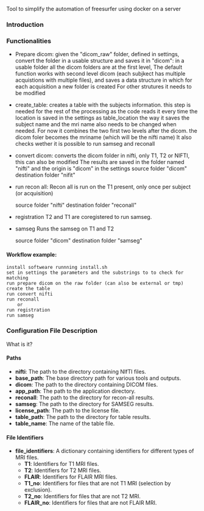 
Tool to simplify the automation of freesurfer using docker on a server
### Introduction


### Functionalities

- Prepare dicom: given the "dicom_raw" folder, defined in settings, convert the folder in a usable structure and saves it in "dicom": 
    in a usable folder all the dicom folders are at the first level, 
    The default function works with second level dicom (each subjkect has multiple acquistions with multiple files), and saves a data structure in which 
    for each acquisition a new folder is created
    For other strutures it needs to be modified

- create_table: 
    creates a table with the subjects information. this step is needed for the rest of the processing
    as the code reads it every time
    the location is saved in the settings as table_location 
    the way it saves the subject name and the mri name also needs to be changed when needed. For now it combines the two first two levels after the dicom. the dicom foler becomes the mriname (which will be the nifti name)
    It also checks wether it is possible to run samseg and reconall

- convert dicom: converts the dicom folder in nifti, only T1, T2 or NIFTI, this can also be modified
    The results are saved in the folder named "nifti" and the origin is "dicom" in the settings
    source folder "dicom"
    destination folder "nifit"


- run recon all: 
    Recon all is run on the T1 present, only once per subject (or acquisition) 

    source folder "nifti"
    destination folder "reconall"

- registration 
    T2 and T1 are coregistered to run samseg. 

- samseg 
    Runs the samseg on T1 and T2

    source folder "dicom"
    destination folder "samseg"


#### Workflow example: 
    install softweare runnning install.sh
    set in settings the parameters and the substrings to to check for matching
    run prepare dicom on the raw folder (can also be external or tmp)
    create the table
    run convert nifti 
    run reconall 
        or 
    run registration 
    run samseg

### Configuration File Description
What is it?

#### Paths

- **nifti**: The path to the directory containing NIfTI files.
- **base_path**: The base directory path for various tools and outputs.
- **dicom**: The path to the directory containing DICOM files.
- **app_path**: The path to the application directory.
- **reconall**: The path to the directory for recon-all results.
- **samseg**: The path to the directory for SAMSEG results.
- **license_path**: The path to the license file.
- **table_path**: The path to the directory for table results.
- **table_name**: The name of the table file.

#### File Identifiers

- **file_identifiers**: A dictionary containing identifiers for different types of MRI files.
  - **T1**: Identifiers for T1 MRI files.
  - **T2**: Identifiers for T2 MRI files.
  - **FLAIR**: Identifiers for FLAIR MRI files.
  - **T1_no**: Identifiers for files that are not T1 MRI (selection by exclusion).
  - **T2_no**: Identifiers for files that are not T2 MRI.
  - **FLAIR_no**: Identifiers for files that are not FLAIR MRI.
